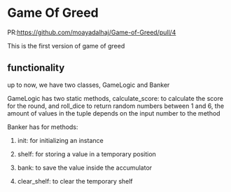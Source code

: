 # Game Of Greed

PR:https://github.com/moayadalhaj/Game-of-Greed/pull/4

This is the first version of game of greed

## functionality

up to now, we have two classes, GameLogic and Banker

GameLogic has two static methods, calculate_score: to calculate the score for the round, and roll_dice to return random numbers between 1 and 6, the amount of values in the tuple depends on the input number to the method

Banker has for methods:

1. init: for initializing an instance

2. shelf: for storing a value in a temporary position

3. bank: to save the value inside the accumulator

4. clear_shelf: to clear the temporary shelf

